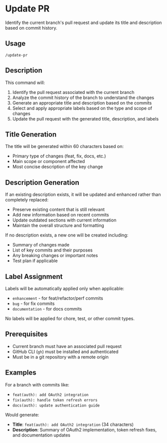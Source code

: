 # Update PR

Identify the current branch's pull request and update its title and description based on commit history.

## Usage

```
/update-pr
```

## Description

This command will:
1. Identify the pull request associated with the current branch
2. Analyze the commit history of the branch to understand the changes
3. Generate an appropriate title and description based on the commits
4. Select and apply appropriate labels based on the type and scope of changes
5. Update the pull request with the generated title, description, and labels

## Title Generation

The title will be generated within 60 characters based on:
- Primary type of changes (feat, fix, docs, etc.)
- Main scope or component affected
- Most concise description of the key change

## Description Generation

If an existing description exists, it will be updated and enhanced rather than completely replaced:
- Preserve existing content that is still relevant
- Add new information based on recent commits
- Update outdated sections with current information
- Maintain the overall structure and formatting

If no description exists, a new one will be created including:
- Summary of changes made
- List of key commits and their purposes
- Any breaking changes or important notes
- Test plan if applicable

## Label Assignment

Labels will be automatically applied only when applicable:
- `enhancement` - for feat/refactor/perf commits
- `bug` - for fix commits  
- `documentation` - for docs commits

No labels will be applied for chore, test, or other commit types.

## Prerequisites

- Current branch must have an associated pull request
- GitHub CLI (`gh`) must be installed and authenticated
- Must be in a git repository with a remote origin

## Examples

For a branch with commits like:
- `feat(auth): add OAuth2 integration`
- `fix(auth): handle token refresh errors`
- `docs(auth): update authentication guide`

Would generate:
- **Title**: `feat(auth): add OAuth2 integration` (34 characters)
- **Description**: Summary of OAuth2 implementation, token refresh fixes, and documentation updates
